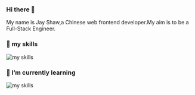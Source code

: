 ### Hi there 👋

<!--
**jayshawww/jayshawww** is a ✨ _special_ ✨ repository because its `README.md` (this file) appears on your GitHub profile.

Here are some ideas to get you started:

- 🔭 I’m currently working on ...
- 🌱 I’m currently learning ...
- 👯 I’m looking to collaborate on ...
- 🤔 I’m looking for help with ...
- 💬 Ask me about ...
- 📫 How to reach me: ...
- 😄 Pronouns: ...
- ⚡ Fun fact: ...
-->

My name is Jay Shaw,a Chinese web frontend developer.My aim is to be a Full-Stack Engineer.

### 🌱 my skills
<img alt="my skills" src="https://skillicons.dev/icons?theme=light&perline=8&i=ts,js,html,css,jquery,vue,vite,webpack,git,github,githubactions,md,vscode" />

### 🌱 I’m currently learning
<img alt="my skills" src="https://skillicons.dev/icons?theme=light&perline=8&i=java,nodejs,linux,mysql" />
